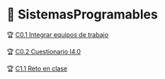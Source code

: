 # :green_book: SistemasProgramables
:trophy: [C0.1 Integrar equipos de trabajo](https://github.com/HectorJaramillo/JaramilloHector-SistemasProgramables/blob/master/Blog/C0.1_HectorJaramillo_DreamTeam.md)

:trophy: [C0.2 Cuestionario I4.0](https://github.com/HectorJaramillo/JaramilloHector-SistemasProgramables/blob/master/Blog/C0.2_JaramilloHector_DreamTeam.md)

:trophy: [C1.1 Reto en clase](https://github.com/HectorJaramillo/JaramilloHector-SistemasProgramables/blob/master/Blog/C1.1_JaramilloHector_DreamTeam.md)

